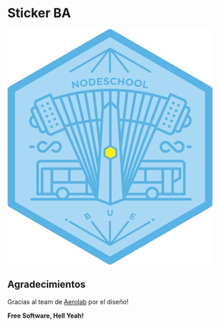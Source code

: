 Sticker BA
=========

![sticker](nodeschoolba-official.jpg)

Agradecimientos
----

Gracias al team de [Aerolab](https://aerolab.co/) por el diseño!

**Free Software, Hell Yeah!**
